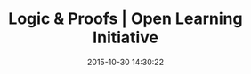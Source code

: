 ---
date: 2015-10-30 14:30:22
link:
  source: pocket
  source_url: https://getpocket.com
  text: Logic & Proofs | Open Learning Initiative
  url: http://oli.cmu.edu/courses/free-open/logic-proofs-course-details/
slug: logic-proofs-open-learning-initiative
source: pocket
tags:
- broken-link
title: Logic & Proofs | Open Learning Initiative
---